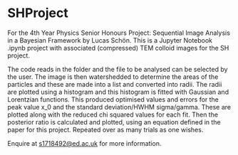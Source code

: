 # SHProject
For the 4th Year Physics Senior Honours Project: Sequential Image Analysis in a Bayesian Framework by Lucas Schön.
This is a Jupyter Notebook .ipynb project with associated (compressed) TEM colloid images for the SH project.

The code reads in the folder and the file to be analysed can be selected by the user.
The image is then watershedded to determine the areas of the particles and these are made into a list and converted into radii.
The radii are plotted using a histogram and this histogram is fitted with Gaussian and Lorentzian functions.
This produced optimised values and errors for the peak value x_0 and the standard deviation/HWHM sigma/gamma.
These are plotted along with the reduced chi squared values for each fit.
Then the posterior ratio is calculated and plotted, using an equation defined in the paper for this project.
Repeated over as many trials as one wishes.

Enquire at s1718492@ed.ac.uk for more information.
